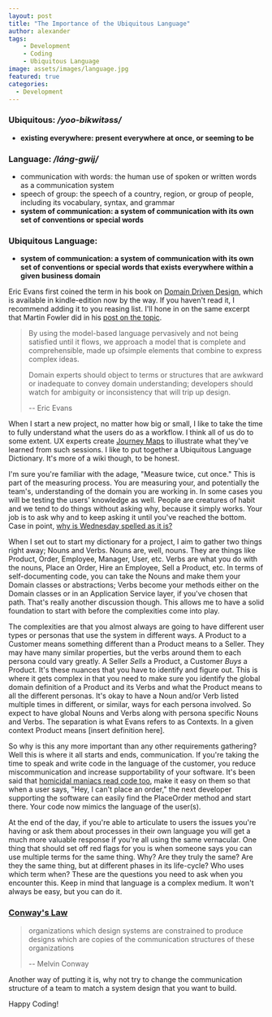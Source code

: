 ```yaml
---
layout: post
title: "The Importance of the Ubiquitous Language"
author: alexander
tags:
    - Development
    - Coding
    - Ubiquitous Language
image: assets/images/language.jpg
featured: true
categories:
  - Development
---
```


### Ubiquitous: */yoo-bikwit&#x259;ss/*

- **existing everywhere: present everywhere at once, or seeming to be**

### Language: */l&aacute;ng-gwij/*

- communication with words: the human use of spoken or written words as a communication system
- speech of group: the speech of a country, region, or group of people, including its vocabulary, syntax, and grammar
- **system of communication: a system of communication with its own set of conventions or special words**

### Ubiquitous Language:

- **system of communication: a system of communication with its own set of conventions or special words that exists everywhere within a given business domain**

Eric Evans first coined the term in his book on [Domain Driven Design](http://www.amazon.com/Domain-Driven-Design-Tackling-Complexity-Software-ebook/dp/B00794TAUG/ref=tmm_kin_title_0), which is available in kindle-edition now by the way. If you haven't read it, I recommend adding it to you reasing list. I'll hone in on the same excerpt that Martin Fowler did in his [post on the topic](http://martinfowler.com/bliki/UbiquitousLanguage.html).

> By using the model-based language pervasively and not being satisfied until it flows, we approach a model that is complete and comprehensible, made up ofsimple elements that combine to express complex ideas.
>
> Domain experts should object to terms or structures that are awkward or inadequate to convey domain understanding; developers should watch for ambiguity or inconsistency that will trip up design.
>
> -- Eric Evans

When I start a new project, no matter how big or small, I like to take the time to fully understand what the users do as a workflow. I think all of us do to some extent. UX experts create [Journey Maps](http://www.uxmatters.com/mt/archives/2011/09/the-value-of-customer-journey-maps-a-ux-designers-personal-journey.php) to illustrate what they've learned from such sessions. I like to put together a Ubiquitous Language Dictionary. It's more of a wiki though, to be honest.

I'm sure you're familiar with the adage, "Measure twice, cut once." This is part of the measuring process. You are measuring your, and potentially the team's, understanding of the domain you are working in. In some cases you will be testing the users' knowledge as well. People are creatures of habit and we tend to do things without asking why, because it simply works. Your job is to ask why and to keep asking it until you've reached the bottom. Case in point, [why is Wednesday spelled as it is?](http://www.etymonline.com/index.php?term=Wednesday)

When I set out to start my dictionary for a project, I aim to gather two things right away; Nouns and Verbs. Nouns are, well, nouns. They are things like Product, Order, Employee, Manager, User, etc. Verbs are what you do with the nouns, Place an Order, Hire an Employee, Sell a Product, etc. In terms of self-documenting code, you can take the Nouns and make them your Domain classes or abstractions; Verbs become your methods either on the Domain classes or in an Application Service layer, if you've chosen that path. That's really another discussion though. This allows me to have a solid foundation to start with before the complexities come into play.

The complexities are that you almost always are going to have different user types or personas that use the system in different ways. A Product to a Customer means something different than a Product means to a Seller. They may have many similar properties, but the verbs around them to each persona could vary greatly. A Seller *Sells* a Product, a Customer *Buys* a Product. It's these nuances that you have to identify and figure out. This is where it gets complex in that you need to make sure you identify the global domain definition of a Product and its Verbs and what the Product means to all the different personas. It's okay to have a Noun and/or Verb listed multiple times in different, or similar, ways for each persona involved. So expect to have global Nouns and Verbs along with persona specific Nouns and Verbs. The separation is what Evans refers to as Contexts. In a given context Product means [insert definition here].

So why is this any more important than any other requirements gathering? Well this is where it all starts and ends, communication. If you're taking the time to speak and write code in the language of the customer, you reduce miscommunication and increase supportability of your software. It's been said that [homicidal maniacs read code too](http://www.jeremybytes.com/Downloads/CleanCode.pdf), make it easy on them so that when a user says, "Hey, I can't place an order," the next developer supporting the software can easily find the PlaceOrder method and start there. Your code now mimics the language of the user(s).

At the end of the day, if you're able to articulate to users the issues you're having or ask them about processes in their own language you will get a much more valuable response if you're all using the same vernacular. One thing that should set off red flags for you is when someone says you can use multiple terms for the same thing. Why? Are they truly the same? Are they the same thing, but at different phases in its life-cycle? Who uses which term when? These are the questions you need to ask when you encounter this. Keep in mind that language is a complex medium. It won't always be easy, but you can do it.

### [Conway's Law](http://en.wikipedia.org/wiki/Conway%27s_Law)

> organizations which design systems are constrained to produce designs which are copies of the communication structures of these organizations
>
> -- Melvin Conway

Another way of putting it is, why not try to change the communication structure of a team to match a system design that you want to build.

Happy Coding!